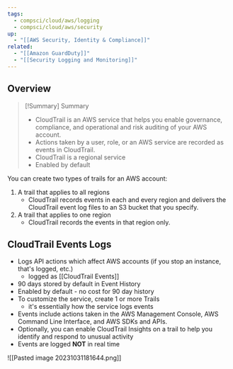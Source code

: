 ```yaml
---
tags:
  - compsci/cloud/aws/logging
  - compsci/cloud/aws/security
up:
  - "[[AWS Security, Identity & Compliance]]"
related:
  - "[[Amazon GuardDuty]]"
  - "[[Security Logging and Monitoring]]"
---
```

## Overview

> [!Summary] Summary
> - CloudTrail is an AWS service that helps you enable governance, compliance, and operational and risk auditing of your AWS account.
> - Actions taken by a user, role, or an AWS service are recorded as events in CloudTrail.
> - CloudTrail is a regional service
> - Enabled by default

You can create two types of trails for an AWS account:

1. A trail that applies to all regions
	- CloudTrail records events in each and every region and delivers the CloudTrail event log files to an S3 bucket that you specify.
2. A trail that applies to one region
	- CloudTrail records the events in that region only.

## CloudTrail Events Logs

- Logs API actions which affect AWS accounts (if you stop an instance, that's logged, etc.)
	-  logged as [[CloudTrail Events]]
- 90 days stored by default in Event History
- Enabled by default - no cost for 90 day history
- To customize the service, create 1 or more Trails
	- it's essentially how the service logs events
- Events include actions taken in the AWS Management Console, AWS Command Line Interface, and AWS SDKs and APIs.
- Optionally, you can enable CloudTrail Insights on a trail to help you identify and respond to unusual activity
- Events are logged **NOT** in real time

![[Pasted image 20231031181644.png]]

